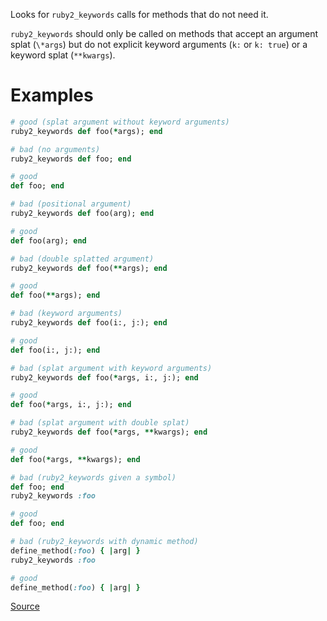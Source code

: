 
Looks for `ruby2_keywords` calls for methods that do not need it.

`ruby2_keywords` should only be called on methods that accept an argument splat
(`\*args`) but do not explicit keyword arguments (`k:` or `k: true`) or
a keyword splat (`**kwargs`).

# Examples

```ruby
# good (splat argument without keyword arguments)
ruby2_keywords def foo(*args); end

# bad (no arguments)
ruby2_keywords def foo; end

# good
def foo; end

# bad (positional argument)
ruby2_keywords def foo(arg); end

# good
def foo(arg); end

# bad (double splatted argument)
ruby2_keywords def foo(**args); end

# good
def foo(**args); end

# bad (keyword arguments)
ruby2_keywords def foo(i:, j:); end

# good
def foo(i:, j:); end

# bad (splat argument with keyword arguments)
ruby2_keywords def foo(*args, i:, j:); end

# good
def foo(*args, i:, j:); end

# bad (splat argument with double splat)
ruby2_keywords def foo(*args, **kwargs); end

# good
def foo(*args, **kwargs); end

# bad (ruby2_keywords given a symbol)
def foo; end
ruby2_keywords :foo

# good
def foo; end

# bad (ruby2_keywords with dynamic method)
define_method(:foo) { |arg| }
ruby2_keywords :foo

# good
define_method(:foo) { |arg| }
```

[Source](http://www.rubydoc.info/gems/rubocop/RuboCop/Cop/Lint/UselessRuby2Keywords)